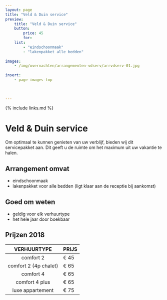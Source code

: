 ```yaml
---
layout: page
title: "Veld & Duin service"
preview: 
    title: "Veld & Duin service"
    button:
        price: 45
        for: 
    list:
        - "eindschoonmaak"
        - "lakenpakket alle bedden"
    
images:
    - /img/overnachten/arrangementen-vdserv/arrvdserv-01.jpg
    
insert:
    - page-images-top
    
    
    
---
```


{% include links.md %}


# Veld & Duin service

Om optimaal te kunnen genieten van uw verblijf, bieden wij dit servicepakket aan. Dit geeft u de ruimte om het maximum uit uw vakantie te halen.

## Arrangement omvat
- eindschoonmaak
- lakenpakket voor alle bedden (ligt klaar aan de receptie bij aankomst)

## Goed om weten
- geldig voor elk verhuurtype
- het hele jaar door boekbaar


## Prijzen 2018

VERHUURTYPE         | PRIJS
:------------------:|:-----------          
comfort 2           |€ 45 
comfort 2 (4p chalet)|€ 65  
comfort 4           |€ 65         
comfort 4 plus      |€ 65  
luxe appartement    |€ 75         
        




